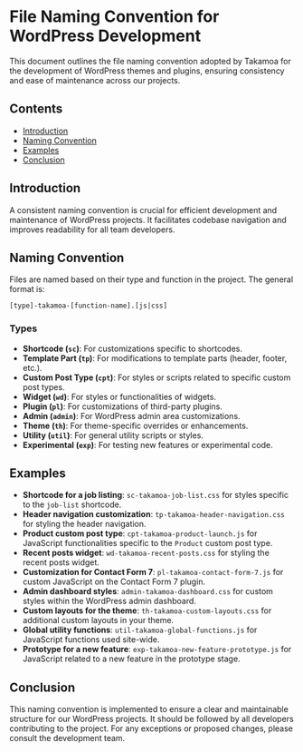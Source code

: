 # File Naming Convention for WordPress Development

This document outlines the file naming convention adopted by Takamoa for the development of WordPress themes and plugins, ensuring consistency and ease of maintenance across our projects.

## Contents

- [Introduction](#introduction)
- [Naming Convention](#naming-convention)
- [Examples](#examples)
- [Conclusion](#conclusion)

## Introduction

A consistent naming convention is crucial for efficient development and maintenance of WordPress projects. It facilitates codebase navigation and improves readability for all team developers.

## Naming Convention

Files are named based on their type and function in the project. The general format is:

```
[type]-takamoa-[function-name].[js|css]
```

### Types

- **Shortcode (`sc`)**: For customizations specific to shortcodes.
- **Template Part (`tp`)**: For modifications to template parts (header, footer, etc.).
- **Custom Post Type (`cpt`)**: For styles or scripts related to specific custom post types.
- **Widget (`wd`)**: For styles or functionalities of widgets.
- **Plugin (`pl`)**: For customizations of third-party plugins.
- **Admin (`admin`)**: For WordPress admin area customizations.
- **Theme (`th`)**: For theme-specific overrides or enhancements.
- **Utility (`util`)**: For general utility scripts or styles.
- **Experimental (`exp`)**: For testing new features or experimental code.

## Examples

- **Shortcode for a job listing**: `sc-takamoa-job-list.css` for styles specific to the `job-list` shortcode.
- **Header navigation customization**: `tp-takamoa-header-navigation.css` for styling the header navigation.
- **Product custom post type**: `cpt-takamoa-product-launch.js` for JavaScript functionalities specific to the `Product` custom post type.
- **Recent posts widget**: `wd-takamoa-recent-posts.css` for styling the recent posts widget.
- **Customization for Contact Form 7**: `pl-takamoa-contact-form-7.js` for custom JavaScript on the Contact Form 7 plugin.
- **Admin dashboard styles**: `admin-takamoa-dashboard.css` for custom styles within the WordPress admin dashboard.
- **Custom layouts for the theme**: `th-takamoa-custom-layouts.css` for additional custom layouts in your theme.
- **Global utility functions**: `util-takamoa-global-functions.js` for JavaScript functions used site-wide.
- **Prototype for a new feature**: `exp-takamoa-new-feature-prototype.js` for JavaScript related to a new feature in the prototype stage.

## Conclusion

This naming convention is implemented to ensure a clear and maintainable structure for our WordPress projects. It should be followed by all developers contributing to the project. For any exceptions or proposed changes, please consult the development team.
